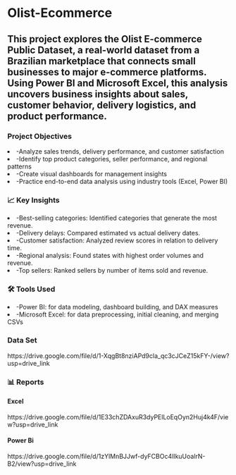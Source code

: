 # Olist-Ecommerce

<h2>This project explores the Olist E-commerce Public Dataset, a real-world dataset from a Brazilian marketplace that connects small businesses to major e-commerce platforms. Using Power BI and Microsoft Excel, this analysis uncovers business insights about sales, customer behavior, delivery logistics, and product performance.</h2>


<h3> Project Objectives </h3>
<li> -Analyze sales trends, delivery performance, and customer satisfaction</li>
<li> -Identify top product categories, seller performance, and regional patterns</li>
<li> -Create visual dashboards for management insights</li>
<li> -Practice end-to-end data analysis using industry tools (Excel, Power BI)</li>

<h3>📈 Key Insights</h3>
<li> -Best-selling categories: Identified categories that generate the most revenue.</li>
<li> -Delivery delays: Compared estimated vs actual delivery dates.</li>
<li> -Customer satisfaction: Analyzed review scores in relation to delivery time.</li>
<li> -Regional analysis: Found states with highest order volumes and revenue.</li>
<li> -Top sellers: Ranked sellers by number of items sold and revenue.</li>

<h3>🛠️ Tools Used </h3>
<li> -Power BI: for data modeling, dashboard building, and DAX measures</li>
<li> -Microsoft Excel: for data preprocessing, initial cleaning, and merging CSVs</li>

<h3>Data Set</h3>
<url>https://drive.google.com/file/d/1-XqgBt8nziAPd9cla_qc3cJCeZ15kFY-/view?usp=drive_link</url>

<h3>📊 Reports</h3>
<h4> Excel</h4>
<url>https://drive.google.com/file/d/1E33chZDAxuR3dyPElLoEqOyn2Huj4k4F/view?usp=drive_link</url>
<h4> Power Bi</h4>
<url>https://drive.google.com/file/d/1zYlMnBJJwf-dyFCBOc4IlkuUoalrN-B2/view?usp=drive_link</url>
